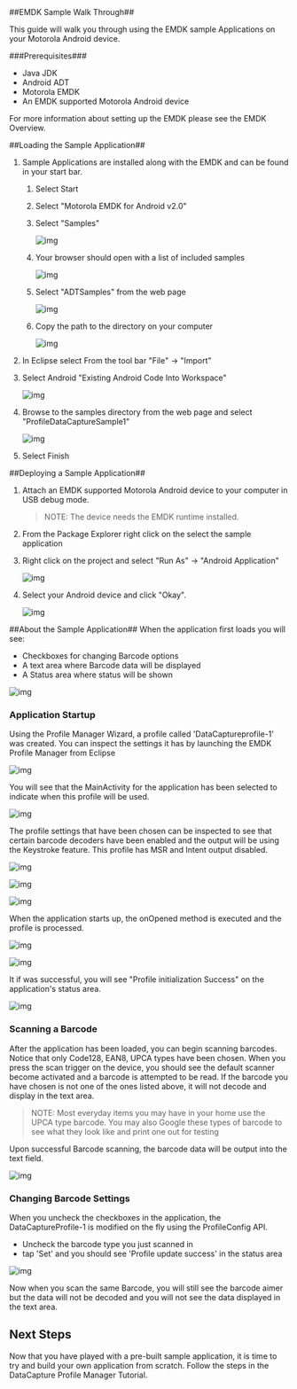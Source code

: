 <!-- Launchpad Link id: sampledatacaptureprofile
	usage <a data-link="id">blah blah</a>
	replace id
-->
<div class="tableofcontents"> </div>
##EMDK Sample Walk Through##

This guide will walk you through using the EMDK sample Applications on your Motorola Android device. 

###Prerequisites###
- Java JDK 
- Android ADT 
- <a data-link="download">Motorola EMDK</a>  
- An EMDK supported Motorola Android device

For more information about setting up the EMDK please see the <a data-link="about">EMDK Overview</a>.

##Loading the Sample Application##

1. Sample Applications are installed along with the EMDK and can be found in your start bar. 
	1. Select Start 
	2. Select "Motorola EMDK for Android v2.0"
	3. Select "Samples"

		  ![img](https://s3-us-west-1.amazonaws.com/launchpad-images/emdk/sample/1.jpg)
	4. Your browser should open with a list of included samples

		  ![img](https://s3-us-west-1.amazonaws.com/launchpad-images/emdk/sample/2.jpg)
	5. Select "ADTSamples" from the web page   

		  ![img](https://s3-us-west-1.amazonaws.com/launchpad-images/emdk/sample/3.jpg)
	6. Copy the path to the directory on your computer   

		  ![img](https://s3-us-west-1.amazonaws.com/launchpad-images/emdk/sample/4.jpg)

2. In Eclipse select From the tool bar "File" -> "Import"
3.  Select Android "Existing Android Code Into Workspace"

    ![img](https://s3-us-west-1.amazonaws.com/launchpad-images/emdk/sample/5.jpg)
4. Browse to the samples directory from the web page and select "ProfileDataCaptureSample1"

    ![img](https://s3-us-west-1.amazonaws.com/launchpad-images/emdk/sample/6.jpg)
5. Select Finish

##Deploying a Sample Application##

1. Attach an EMDK supported Motorola Android device to your computer in USB debug mode. 

	>NOTE: The device needs the EMDK runtime installed.
2. From the Package Explorer right click on the select the sample application 
3. Right click on the project and select "Run As" -> "Android Application"

	![img](https://s3-us-west-1.amazonaws.com/launchpad-images/emdk/sample/7.jpg)
4. Select your Android device and click "Okay". 
    
    ![img](https://s3-us-west-1.amazonaws.com/launchpad-images/emdk/sample/8.jpg)

##About the Sample Application##
When the application first loads you will see:

* Checkboxes for changing Barcode options
* A text area where Barcode data will be displayed
* A Status area where status will be shown

![img](https://s3-us-west-1.amazonaws.com/launchpad-images/emdk/sample/9.png)


### Application Startup
Using the Profile Manager Wizard, a profile called 'DataCaptureprofile-1' was created. You can inspect the settings it has by launching the EMDK Profile Manager from Eclipse

![img](https://s3-us-west-1.amazonaws.com/launchpad-images/emdk/sample/10.jpg)

You will see that the MainActivity for the application has been selected to indicate when this profile will be used.

![img](https://s3-us-west-1.amazonaws.com/launchpad-images/emdk/sample/11.jpg)

The profile settings that have been chosen can be inspected to see that certain barcode decoders have been enabled and the output will be using the Keystroke feature. This profile has MSR and Intent output disabled.

![img](https://s3-us-west-1.amazonaws.com/launchpad-images/emdk/sample/12.jpg)

![img](https://s3-us-west-1.amazonaws.com/launchpad-images/emdk/sample/13.jpg)

![img](https://s3-us-west-1.amazonaws.com/launchpad-images/emdk/sample/14.jpg)

When the application starts up, the onOpened method is executed and the profile is processed.

![img](https://s3-us-west-1.amazonaws.com/launchpad-images/emdk/sample/15.jpg)

![img](https://s3-us-west-1.amazonaws.com/launchpad-images/emdk/sample/16.jpg)

It if was successful, you will see "Profile initialization Success" on the application's status area.

![img](https://s3-us-west-1.amazonaws.com/launchpad-images/emdk/sample/17.png)

### Scanning a Barcode
After the application has been loaded, you can begin scanning barcodes. Notice that only Code128, EAN8, UPCA types have been chosen. When you press the scan trigger on the device, you should see the default scanner become activated and a barcode is attempted to be read. If the barcode you have chosen is not one of the ones listed above, it will not decode and display in the text area. 

>NOTE: Most everyday items you may have in your home use the UPCA type barcode. You may also Google these types of barcode to see what they look like and print one out for testing

Upon successful Barcode scanning, the barcode data will be output into the text field.

![img](https://s3-us-west-1.amazonaws.com/launchpad-images/emdk/sample/18.png)

### Changing Barcode Settings
When you uncheck the checkboxes in the application, the DataCaptureProfile-1 is modified on the fly using the ProfileConfig API. 

* Uncheck the barcode type you just scanned in 
* tap 'Set' and you should see 'Profile update success' in the status area

![img](https://s3-us-west-1.amazonaws.com/launchpad-images/emdk/sample/19.png)

Now when you scan the same Barcode, you will still see the barcode aimer but the data will not be decoded and you will not see the data displayed in the text area.

## Next Steps
Now that you have played with a pre-built sample application, it is time to try and build your own application from scratch. Follow the steps in the <a data-link="tutdatacaptureprofile">DataCapture Profile Manager Tutorial</a>.

